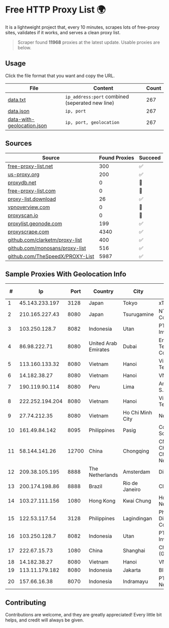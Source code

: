 
# Free HTTP Proxy List 🌍

It is a lightweight project that, every 10 minutes, scrapes lots of free-proxy sites, validates if it works, and serves a clean proxy list.


> Scraper found **11968** proxies at the latest update. Usable proxies are below.

## Usage

Click the file format that you want and copy the URL.


|File|Content|Count|
|----|-------|-----|
|[data.txt](https://raw.githubusercontent.com/themiralay/Proxy-List-World/master/data.txt)|`ip_address:port` combined (seperated new line)|267|
|[data.json](https://raw.githubusercontent.com/themiralay/Proxy-List-World/master/data.json)|`ip, port`|267|
|[data-with-geolocation.json](https://raw.githubusercontent.com/themiralay/Proxy-List-World/master/data-with-geolocation.json)|`ip, port, geolocation`|267|

## Sources

|Source|Found Proxies|Succeed|
|------|-------------|-------|
|[free-proxy-list.net](https://free-proxy-list.net)|300|✅|
|[us-proxy.org](https://www.us-proxy.org)|200|✅|
|[proxydb.net](http://proxydb.net)|0|🚫|
|[free-proxy-list.com](https://free-proxy-list.com/?page=&port=&type%5B%5D=http&type%5B%5D=https&up_time=0&search=Search)|0|🚫|
|[proxy-list.download](https://www.proxy-list.download/HTTP)|26|✅|
|[vpnoverview.com](https://vpnoverview.com/privacy/anonymous-browsing/free-proxy-servers)|0|🚫|
|[proxyscan.io](https://www.proxyscan.io)|0|🚫|
|[proxylist.geonode.com](https://proxylist.geonode.com/api/proxy-list?limit=300&page=1&sort_by=lastChecked&sort_type=desc&protocols=http,https)|199|✅|
|[proxyscrape.com](https://api.proxyscrape.com/v2/?request=displayproxies&protocol=http&timeout=10000&country=all&ssl=all&anonymity=all)|4340|✅|
|[github.com/clarketm/proxy-list](https://raw.githubusercontent.com/clarketm/proxy-list/master/proxy-list-raw.txt)|400|✅|
|[github.com/monosans/proxy-list](https://raw.githubusercontent.com/monosans/proxy-list/main/proxies/http.txt)|516|✅|
|[github.com/TheSpeedX/PROXY-List](https://raw.githubusercontent.com/TheSpeedX/PROXY-List/master/http.txt)|5987|✅|


## Sample Proxies With Geolocation Info

|#|Ip|Port|Country|City|Internet Service Provider|
|-|--|----|-------|----|-------------------------|
|1|45.143.233.197|3128|Japan|Tokyo|xTom Japan Co., Ltd.|
|2|210.165.227.43|8080|Japan|Tsurugamine|NTT PC Communications, Inc.|
|3|103.250.128.7|8082|Indonesia|Utan|PT Asri Global Investama|
|4|86.98.222.71|8080|United Arab Emirates|Dubai|Emirates Telecommunications Corporation|
|5|113.160.133.32|8080|Vietnam|Hanoi|VietNam Post and Telecom Corporation|
|6|14.182.38.27|8080|Vietnam|Hanoi|VNPT|
|7|190.119.90.114|8080|Peru|Lima|America Movil Peru S.A.C.|
|8|222.252.194.204|8080|Vietnam|Hanoi|VietNam Post and Telecom Corporation|
|9|27.74.212.35|8080|Vietnam|Ho Chi Minh City|Newass2011xDSLHN|
|10|161.49.84.142|8095|Philippines|Pasig|Converge ICT Solution Inc|
|11|58.144.141.26|12700|China|Chongqing|CNC Group CHINA169 Chongqing Province Network|
|12|209.38.105.195|8888|The Netherlands|Amsterdam|DigitalOcean, LLC|
|13|200.174.198.86|8888|Brazil|Rio de Janeiro|Claro S.A|
|14|103.27.111.156|1080|Hong Kong|Kwai Chung|Hong Kong San Ai Net Int'l Limited|
|15|122.53.117.54|3128|Philippines|Lagindingan|Philippine Long Distance Telephone Co.|
|16|103.250.128.7|8082|Indonesia|Utan|PT Asri Global Investama|
|17|222.67.15.73|1080|China|Shanghai|China Telecom (Group)|
|18|14.182.38.27|8080|Vietnam|Hanoi|VNPT|
|19|113.11.179.182|8080|Indonesia|Jakarta|BIZNET|
|20|157.66.16.38|8070|Indonesia|Indramayu|PT Mitra Mandiri Network|



## Contributing

Contributions are welcome, and they are greatly appreciated! Every
little bit helps, and credit will always be given.

